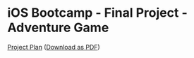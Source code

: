 # iOS Bootcamp - Final Project - Adventure Game

[Project Plan](https://github.com/arsenyku/training-lhl-FinalProject-AdventureGame/blob/master/Planning/iOSBootcamp-FinalProjectPlan-Arsenyk.pdf) ([Download as PDF](https://github.com/arsenyku/training-lhl-FinalProject-AdventureGame/blob/master/Planning/iOSBootcamp-FinalProjectPlan-Arsenyk.pdf?raw=true))


